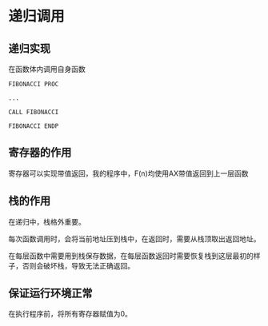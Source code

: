 # 递归调用

## 递归实现

在函数体内调用自身函数

`FIBONACCI PROC`

`...`

`CALL FIBONACCI`

`FIBONACCI ENDP`

## 寄存器的作用

寄存器可以实现带值返回，我的程序中，F(n)均使用AX带值返回到上一层函数

## 栈的作用

在递归中，栈格外重要。

每次函数调用时，会将当前地址压到栈中，在返回时，需要从栈顶取出返回地址。

在每层函数中需要用到栈保存数据，在每层函数返回时需要恢复栈到这层最初的样子，否则会破坏栈，导致无法正确返回。

## 保证运行环境正常

在执行程序前，将所有寄存器赋值为0。